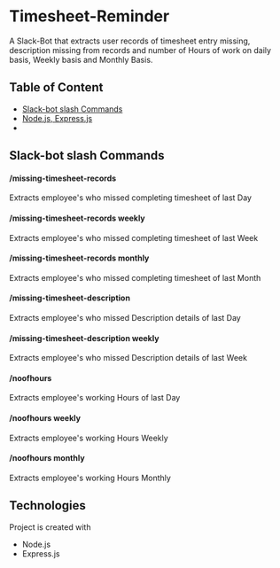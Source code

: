 # Timesheet-Reminder
A Slack-Bot that extracts user records of timesheet entry missing, description missing from records and number of Hours of work on daily basis, Weekly basis and Monthly Basis. 
## Table of Content
* [Slack-bot slash Commands ](#general-info)
* [Node.js, Express.js ](#technologies)
* [ ](#setup)
## Slack-bot slash Commands
#### /missing-timesheet-records 
Extracts employee's who missed completing timesheet of last Day 
#### /missing-timesheet-records weekly
Extracts employee's who missed completing timesheet of last Week 
#### /missing-timesheet-records monthly
Extracts employee's who missed completing timesheet of last Month 
#### /missing-timesheet-description 
Extracts employee's who missed Description details of last Day 
#### /missing-timesheet-description weekly
Extracts employee's who missed Description details of last Week 
#### /noofhours
Extracts employee's working Hours of last Day
#### /noofhours weekly
Extracts employee's working Hours Weekly
#### /noofhours monthly 
Extracts employee's working Hours Monthly
## Technologies
Project is created with
* Node.js
* Express.js
